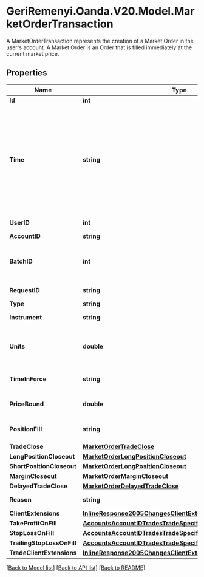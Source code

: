 # GeriRemenyi.Oanda.V20.Model.MarketOrderTransaction
A MarketOrderTransaction represents the creation of a Market Order in the user's account. A Market Order is an Order that is filled immediately at the current market price.
## Properties

Name | Type | Description | Notes
------------ | ------------- | ------------- | -------------
**Id** | **int** | The Transaction&#39;s Identifier. | [optional] 
**Time** | **string** | A date and time value using either RFC3339 or UNIX time representation. The RFC 3339 representation is a string conforming to https://tools.ietf.org/rfc/rfc3339.txt. The Unix representation is a string representing the number of seconds since the Unix Epoch (January 1st, 1970 at UTC). The value is a fractional number, where the fractional part represents a fraction of a second (up to nine decimal places). | [optional] 
**UserID** | **int** | The ID of the user that initiated the creation of the Transaction. | [optional] 
**AccountID** | **string** | The Account&#39;s identifier | [optional] 
**BatchID** | **int** | The ID of the \&quot;batch\&quot; that the Transaction belongs to. Transactions in the same batch are applied to the Account simultaneously. | [optional] 
**RequestID** | **string** | The Request ID of the request which generated the transaction. | [optional] 
**Type** | **string** | The Type of the Transaction. | [optional] 
**Instrument** | **string** | Instrument name identifier. Used by clients to refer to an Instrument. | [optional] 
**Units** | **double** | The quantity requested to be filled by the Market Order. A posititive number of units results in a long Order, and a negative number of units results in a short Order. | [optional] 
**TimeInForce** | **string** | The time-in-force requested for the Market Order. Restricted to FOK or IOC for a MarketOrder. | [optional] 
**PriceBound** | **double** | The worst price that the client is willing to have the Market Order filled at. | [optional] 
**PositionFill** | **string** | Specification of how Positions in the Account are modified when the Order is filled. | [optional] 
**TradeClose** | [**MarketOrderTradeClose**](MarketOrderTradeClose.md) |  | [optional] 
**LongPositionCloseout** | [**MarketOrderLongPositionCloseout**](MarketOrderLongPositionCloseout.md) |  | [optional] 
**ShortPositionCloseout** | [**MarketOrderLongPositionCloseout**](MarketOrderLongPositionCloseout.md) |  | [optional] 
**MarginCloseout** | [**MarketOrderMarginCloseout**](MarketOrderMarginCloseout.md) |  | [optional] 
**DelayedTradeClose** | [**MarketOrderDelayedTradeClose**](MarketOrderDelayedTradeClose.md) |  | [optional] 
**Reason** | **string** | The reason that the Market Order was created | [optional] 
**ClientExtensions** | [**InlineResponse2005ChangesClientExtensions**](InlineResponse2005ChangesClientExtensions.md) |  | [optional] 
**TakeProfitOnFill** | [**AccountsAccountIDTradesTradeSpecifierOrdersTakeProfit**](AccountsAccountIDTradesTradeSpecifierOrdersTakeProfit.md) |  | [optional] 
**StopLossOnFill** | [**AccountsAccountIDTradesTradeSpecifierOrdersStopLoss**](AccountsAccountIDTradesTradeSpecifierOrdersStopLoss.md) |  | [optional] 
**TrailingStopLossOnFill** | [**AccountsAccountIDTradesTradeSpecifierOrdersTrailingStopLoss**](AccountsAccountIDTradesTradeSpecifierOrdersTrailingStopLoss.md) |  | [optional] 
**TradeClientExtensions** | [**InlineResponse2005ChangesClientExtensions**](InlineResponse2005ChangesClientExtensions.md) |  | [optional] 

[[Back to Model list]](../README.md#documentation-for-models) [[Back to API list]](../README.md#documentation-for-api-endpoints) [[Back to README]](../README.md)

